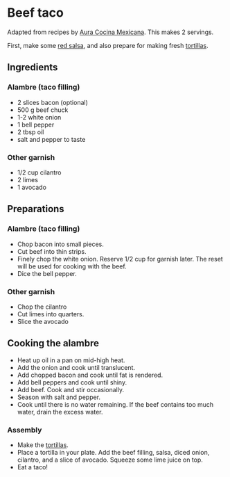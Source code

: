 # Beef taco

Adapted from recipes by [Aura Cocina Mexicana](auramexcooking.com).
This makes 2 servings.

First, make some [red salsa](./mexican_salsa.md),
and also prepare for making fresh [tortillas](./mexican_tortilla.md).

## Ingredients

### Alambre (taco filling)

- 2 slices bacon (optional)
- 500 g beef chuck
- 1-2 white onion
- 1 bell pepper
- 2 tbsp oil
- salt and pepper to taste

### Other garnish

- 1/2 cup cilantro
- 2 limes
- 1 avocado


## Preparations

### Alambre (taco filling)

- Chop bacon into small pieces.
- Cut beef into thin strips.
- Finely chop the white onion. Reserve 1/2 cup for garnish later. The reset will be used for cooking with the beef.
- Dice the bell pepper.

### Other garnish

- Chop the cilantro
- Cut limes into quarters.
- Slice the avocado


## Cooking the alambre

- Heat up oil in a pan on mid-high heat.
- Add the onion and cook until translucent.
- Add chopped bacon and cook until fat is rendered.
- Add bell peppers and cook until shiny.
- Add beef. Cook and stir occasionally.
- Season with salt and pepper.
- Cook until there is no water remaining. If the beef contains too much water, drain the excess water.


### Assembly

- Make the [tortillas](./mexican_tortilla.md).
- Place a tortilla in your plate. Add the beef filling, salsa, diced onion, cilantro, and a slice of avocado. Squeeze some lime juice on top.
- Eat a taco!
